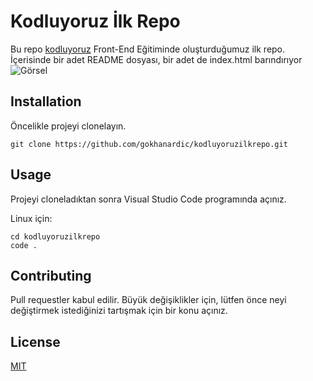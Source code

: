 # Kodluyoruz İlk Repo
Bu repo [kodluyoruz]("kodluyoruz.org") Front-End Eğitiminde oluşturduğumuz ilk repo. İçerisinde bir adet README dosyası, bir adet de index.html barındırıyor
![Görsel](https://blotcdn.com/blog_c4a729f3205a44e5a9669523ddfb8b2e/_image_cache/16194ad7-044b-439c-9539-6dbf9f5df2c6.png)

## Installation

Öncelikle projeyi clonelayın.

```
git clone https://github.com/gokhanardic/kodluyoruzilkrepo.git
```
## Usage

Projeyi cloneladıktan sonra Visual Studio Code programında açınız.

Linux için:
```
cd kodluyoruzilkrepo
code .
```
## Contributing

Pull requestler kabul edilir. Büyük değişiklikler için, lütfen önce neyi değiştirmek istediğinizi tartışmak için bir konu açınız.

## License

[MIT](https://choosealicense.com/licenses/mit/)